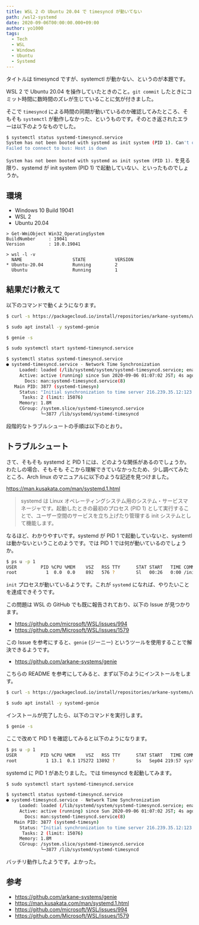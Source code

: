 ```yaml
---
title: WSL 2 の Ubuntu 20.04 で timesyncd が動いてない
path: /wsl2-systemd
date: 2020-09-06T00:00:00.000+09:00
author: yo1000
tags:
  - Tech
  - WSL
  - Windows
  - Ubuntu
  - Systemd
---
```


タイトルは timesyncd ですが、systemctl が動かない、というのが本題です。

WSL 2 で Ubuntu 20.04 を操作していたときのこと。`git commit` したときにコミット時間に数時間のズレが生じていることに気が付きました。

そこで `timesyncd` による時間の同期が動いているのか確認してみたところ、そもそも `systemctl` が動作しなかった、というものです。そのとき返されたエラーは以下のようなものでした。

```bash
$ systemctl status systemd-timesyncd.service
System has not been booted with systemd as init system (PID 1). Can't operate.
Failed to connect to bus: Host is down
```

`System has not been booted with systemd as init system (PID 1).` を見る限り、systemd が init system (PID 1) で起動していない、といったものでしょうか。


## 環境
* Windows 10 Build 19041
* WSL 2
* Ubuntu 20.04

```
> Get-WmiObject Win32_OperatingSystem
BuildNumber     : 19041
Version         : 10.0.19041

> wsl -l -v
  NAME                   STATE           VERSION
* Ubuntu-20.04           Running         2
  Ubuntu                 Running         1
```


## 結果だけ教えて
以下のコマンドで動くようになります。

```bash
$ curl -s https://packagecloud.io/install/repositories/arkane-systems/wsl-translinux/script.deb.sh | sudo bash

$ sudo apt install -y systemd-genie

$ genie -s

$ sudo systemctl start systemd-timesyncd.service

$ systemctl status systemd-timesyncd.service
● systemd-timesyncd.service - Network Time Synchronization
     Loaded: loaded (/lib/systemd/system/systemd-timesyncd.service; enabled; vendor preset: enabled)
     Active: active (running) since Sun 2020-09-06 01:07:02 JST; 4s ago
       Docs: man:systemd-timesyncd.service(8)
   Main PID: 3877 (systemd-timesyn)
     Status: "Initial synchronization to time server 216.239.35.12:123 (time.google.com)."
      Tasks: 2 (limit: 15076)
     Memory: 1.8M
     CGroup: /system.slice/systemd-timesyncd.service
             └─3877 /lib/systemd/systemd-timesyncd
```

段階的なトラブルシュートの手順は以下のとおり。


## トラブルシュート
さて、そもそも systemd と PID 1 には、どのような関係があるのでしょうか。わたしの場合、そもそも そこから理解できていなかったため、少し調べてみたところ、Arch linux のマニュアルに以下のような記述を見つけました。

https://man.kusakata.com/man/systemd.1.html

> systemd は Linux オペレーティングシステム用のシステム・サービスマネージャです。起動したときの最初のプロセス (PID 1) として実行することで、ユーザー空間のサービスを立ち上げたり管理する init システムとして機能します。

なるほど、わかりやすいです。systemd が PID 1 で起動していないと、systemtl は動かないということのようです。では PID 1 では何が動いているのでしょうか。

```bash
$ ps u -p 1
USER         PID %CPU %MEM    VSZ   RSS TTY      STAT START   TIME COMMAND
root           1  0.0  0.0    892   576 ?        Sl   00:26   0:00 /init
```

`init` プロセスが動いているようです。これが `systemd` になれば、やりたいことを達成できそうです。

この問題は WSL の GitHub でも既に報告されており、以下の Issue が見つかります。

* https://github.com/microsoft/WSL/issues/994
* https://github.com/Microsoft/WSL/issues/1579

この Issue を参考にすると、`genie` (ジーニー) というツールを使用することで解決できるようです。

* https://github.com/arkane-systems/genie

こちらの README を参考にしてみると、まず以下のようにインストールをします。

```bash
$ curl -s https://packagecloud.io/install/repositories/arkane-systems/wsl-translinux/script.deb.sh | sudo bash

$ sudo apt install -y systemd-genie
```

インストールが完了したら、以下のコマンドを実行します。

```bash
$ genie -s
```

ここで改めて PID 1 を確認してみると以下のようになります。

```bash
$ ps u -p 1
USER         PID %CPU %MEM    VSZ   RSS TTY      STAT START   TIME COMMAND
root           1 13.1  0.1 175272 13892 ?        Ss   Sep04 219:57 systemd
```

systemd に PID 1 があたりました。では timesyncd を起動してみます。

```bash
$ sudo systemctl start systemd-timesyncd.service

$ systemctl status systemd-timesyncd.service
● systemd-timesyncd.service - Network Time Synchronization
     Loaded: loaded (/lib/systemd/system/systemd-timesyncd.service; enabled; vendor preset: enabled)
     Active: active (running) since Sun 2020-09-06 01:07:02 JST; 4s ago
       Docs: man:systemd-timesyncd.service(8)
   Main PID: 3877 (systemd-timesyn)
     Status: "Initial synchronization to time server 216.239.35.12:123 (time.google.com)."
      Tasks: 2 (limit: 15076)
     Memory: 1.8M
     CGroup: /system.slice/systemd-timesyncd.service
             └─3877 /lib/systemd/systemd-timesyncd
```

バッチリ動作したようです。よかった。


## 参考
* https://github.com/arkane-systems/genie
* https://man.kusakata.com/man/systemd.1.html
* https://github.com/microsoft/WSL/issues/994
* https://github.com/Microsoft/WSL/issues/1579
